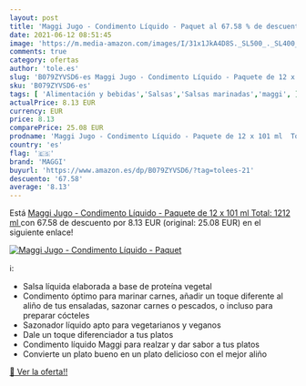 ```yaml
---
layout: post
title: 'Maggi Jugo - Condimento Líquido - Paquet al 67.58 % de descuento'
date: 2021-06-12 08:51:45
image: 'https://m.media-amazon.com/images/I/31x1JkA4D8S._SL500_._SL400_.jpg'
comments: true
category: ofertas
author: 'tole.es'
slug: 'B079ZYVSD6-es Maggi Jugo - Condimento Líquido - Paquete de 12 x 101 ml...'
sku: 'B079ZYVSD6-es'
tags: [ 'Alimentación y bebidas','Salsas','Salsas marinadas','maggi', ]
actualPrice: 8.13 EUR
currency: EUR
price: 8.13
comparePrice: 25.08 EUR
prodname: 'Maggi Jugo - Condimento Líquido - Paquete de 12 x 101 ml  Total: 1212 ml '
country: 'es'
flag: '🇪🇸'
brand: 'MAGGI'
buyurl: 'https://www.amazon.es/dp/B079ZYVSD6/?tag=tolees-21'
descuento: '67.58'
average: '8.13'
---
```


Está [Maggi Jugo - Condimento Líquido - Paquete de 12 x 101 ml  Total: 1212 ml ](https://www.amazon.es/dp/B079ZYVSD6/?tag=tolees-21) con 67.58 de descuento por 8.13 EUR (original: 25.08 EUR) en el siguiente enlace!

[![Maggi Jugo - Condimento Líquido - Paquet](https://m.media-amazon.com/images/I/31x1JkA4D8S._SL500_._SL400_.jpg)](https://www.amazon.es/dp/B079ZYVSD6/?tag=tolees-21)

ℹ️:

- Salsa líquida elaborada a base de proteína vegetal
- Condimento óptimo para marinar carnes, añadir un toque diferente al aliño de tus ensaladas, sazonar carnes o pescados, o incluso para preparar cócteles
- Sazonador líquido apto para vegetarianos y veganos
- Dale un toque diferenciador a tus platos
- Condimento líquido Maggi para realzar y dar sabor a tus platos
- Convierte un plato bueno en un plato delicioso con el mejor aliño

[🛒 Ver la oferta!!](https://www.amazon.es/dp/B079ZYVSD6/?tag=tolees-21)
